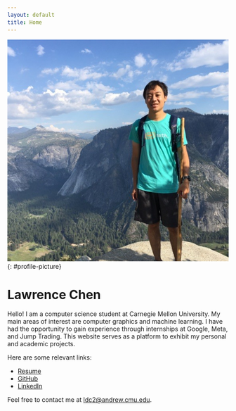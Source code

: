 ```yaml
---
layout: default
title: Home
---
```


![](assets/images/lawrence.jpg){: #profile-picture}
# Lawrence Chen
Hello! I am a computer science student at Carnegie Mellon University. My main areas of interest are computer graphics and machine learning. I have had the opportunity to gain experience through internships at Google, Meta, and Jump Trading. This website serves as a platform to exhibit my personal and academic projects.

Here are some relevant links:
- [Resume](assets/images/LawrenceChenResume.pdf)
- [GitHub](https://github.com/ldcWV)
- [LinkedIn](https://www.linkedin.com/in/lawrence-chen-6ab742158/)

Feel free to contact me at ldc2@andrew.cmu.edu.
